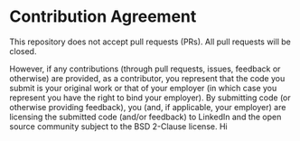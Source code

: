 
Contribution Agreement
======================

This repository does not accept pull requests (PRs). All pull requests will be closed.

However, if any contributions (through pull requests, issues, feedback or otherwise) are provided, as a contributor, you represent that the code you submit is your original work or that of your employer (in which case you represent you have the right to bind your employer). By submitting code (or otherwise providing feedback), you (and, if applicable, your employer) are licensing the submitted code (and/or feedback) to LinkedIn and the open source community subject to the BSD 2-Clause license.
Hi
